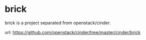 brick
=====

brick is a project separated from openstack/cinder.

url: https://github.com/openstack/cinder/tree/master/cinder/brick
